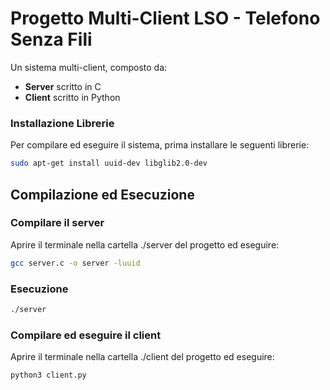 # Progetto Multi-Client LSO - Telefono Senza Fili

Un sistema multi-client, composto da:
- **Server** scritto in C
- **Client** scritto in Python

### Installazione Librerie
Per compilare ed eseguire il sistema, prima installare le seguenti librerie:

```bash
sudo apt-get install uuid-dev libglib2.0-dev
```
## Compilazione ed Esecuzione

### Compilare il server

Aprire il terminale nella cartella ./server del progetto ed eseguire:

```bash
gcc server.c -o server -luuid
```

### Esecuzione
```bash
./server
```

### Compilare ed eseguire il client

Aprire il terminale nella cartella ./client del progetto ed eseguire:

```bash
python3 client.py
```

